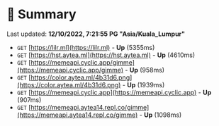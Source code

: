 # 📖 Summary
Last updated: **12/10/2022, 7:21:55 PG "Asia/Kuala_Lumpur"**

- `GET` [https://lilr.ml](https://lilr.ml) - **Up** (5355ms)
- `GET` [https://hst.aytea.ml](https://hst.aytea.ml) - **Up** (4610ms)
- `GET` [https://memeapi.cyclic.app/gimme](https://memeapi.cyclic.app/gimme) - **Up** (958ms)
- `GET` [https://color.aytea.ml/4b31d6.png](https://color.aytea.ml/4b31d6.png) - **Up** (1939ms)
- `GET` [https://memeapi.cyclic.app](https://memeapi.cyclic.app) - **Up** (907ms)
- `GET` [https://memeapi.aytea14.repl.co/gimme](https://memeapi.aytea14.repl.co/gimme) - **Up** (1098ms)

